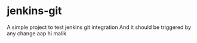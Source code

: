 # jenkins-git

A simple project to test jenkins git integration
And it should be triggered by any change
aap hi malik
